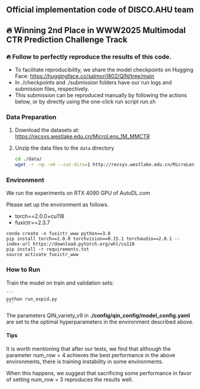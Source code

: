 ## Official implementation code of DISCO.AHU team
## 🔥 Winning 2nd Place in WWW2025 Multimodal CTR Prediction Challenge Track

### 🔥 Follow to perfectly reproduce the results of this code.

- To facilitate reproducibility, we share the model checkpoints on Hugging Face: https://huggingface.co/salmon1802/QIN/tree/main
- In ./checkpoints and ./submission folders have our run logs and submission files, respectively.
- This submission can be reproduced manually by following the actions below, or by directly using the one-click run script run.sh

### Data Preparation

1. Download the datasets at: https://recsys.westlake.edu.cn/MicroLens_1M_MMCTR

2. Unzip the data files to the `data` directory

    ```bash
   cd ./data/
   wget -r -np -nH --cut-dirs=1 http://recsys.westlake.edu.cn/MicroLens_1M_MMCTR/MicroLens_1M_x1/
    ```

### Environment

We run the experiments on RTX 4090 GPU of AutoDL.com

Please set up the environment as follows. 

+ torch==2.0.0+cu118
+ fuxictr==2.3.7

```
conda create -n fuxictr_www python==3.8
pip install torch==2.0.0 torchvision==0.15.1 torchaudio==2.0.1 --index-url https://download.pytorch.org/whl/cu118
pip install -r requirements.txt
source activate fuxictr_www
```

### How to Run

 Train the model on train and validation sets:

    ```
    python run_expid.py
    ```
The parameters QIN_variety_v9 in __./config/qin_config/model_config.yaml__ are set to the optimal hyperparameters in the environment described above.

#### Tips
It is worth mentioning that after our tests, we find that although the parameter num_row = 4 achieves the best performance in the above environments, there is training instability in some environments.

When this happens, we suggest that sacrificing some performance in favor of setting num_row = 3 reproduces the results well.



